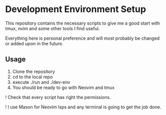 # Development Environment Setup

This repository contains the necessary scripts to give me a good start with tmux,
nvim and some other tools I find useful.

Everything here is personal preference and will most probably be changed or added
upon in the future. 

## Usage
1. Clone the repository
2. cd to the local repo
3. execute ./run and ./dev-env 
4. You should be ready to go with Neovim and tmux

! Check that every script has right the permissions.

! I use Mason for Neovim lsps and any terminal is going to get the job done.
